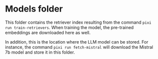 # Models folder

This folder contains the retriever index resulting from the command
`pixi run train-retrievers`. When training the model, the pre-trained embeddings
are downloaded here as well.

In addition, this is the location where the LLM model can be stored. For instance,
the command `pixi run fetch-mistral` will download the Mistral 7b model and store it
in this folder.
